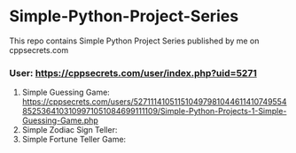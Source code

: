 # Simple-Python-Project-Series
This repo contains Simple Python Project Series published by me on cppsecrets.com
### User: https://cppsecrets.com/user/index.php?uid=5271

1. Simple Guessing Game: https://cppsecrets.com/users/5271114105115104979810446114107495548525364103109971051084699111109/Simple-Python-Projects-1-Simple-Guessing-Game.php
2. Simple Zodiac Sign Teller: 
3. Simple Fortune Teller Game: 
